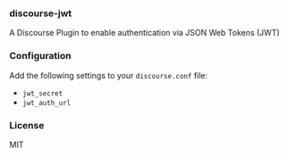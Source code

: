 ### discourse-jwt

A Discourse Plugin to enable authentication via JSON Web Tokens (JWT)

### Configuration

Add the following settings to your `discourse.conf` file:

- `jwt_secret`
- `jwt_auth_url`

### License

MIT

